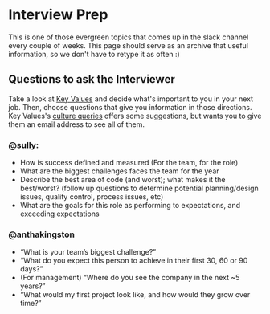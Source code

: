 # Interview Prep

This is one of those evergreen topics that comes up in the slack channel every couple of weeks. This page should serve as an archive that useful information, so we don't have to retype it as often :)

## Questions to ask the Interviewer

Take a look at [Key Values](https://www.keyvalues.com/) and decide what's important to you in your next job. Then, choose questions that give you information in those directions. Key Values's [culture queries](https://www.keyvalues.com/culture-queries) offers some suggestions, but wants you to give them an email address to see all of them.

### @sully:

- How is success defined and measured (For the team, for the role)
- What are the biggest challenges faces the team for the year
- Describe the best area of code (and worst); what makes it the best/worst? (follow up questions to determine potential planning/design issues, quality control, process issues, etc)
- What are the goals for this role as performing to expectations, and exceeding expectations

### @anthakingston

- “What is your team’s biggest challenge?”
- “What do you expect this person to achieve in their first 30, 60 or 90 days?”
- (For management) “Where do you see the company in the next ~5 years?”
- “What would my first project look like, and how would they grow over time?”

